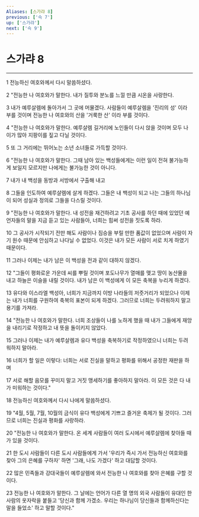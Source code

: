 ```yaml
---
Aliases: [스가랴 8]
previous: ['슥 7']
up: ['스가랴']
next: ['슥 9']
---
```

# 스가랴 8

***


1 전능하신 여호와께서 다시 말씀하셨다. 

2 "전능한 나 여호와가 말한다. 내가 질투와 분노를 느낄 만큼 시온을 사랑한다. 

3 내가 예루살렘에 돌아가서 그 곳에 머물겠다. 사람들이 예루살렘을 '진리의 성' 이라 부를 것이며 전능한 나 여호와의 산을 '거룩한 산' 이라 부를 것이다. 

4 "전능한 나 여호와가 말한다. 예루살렘 길거리에 노인들이 다시 앉을 것이며 모두 나이가 많아 지팡이를 짚고 다닐 것이다. 

5 또 그 거리에는 뛰어노는 소년 소녀들로 가득할 것이다. 

6 "전능한 나 여호와가 말한다. 그때 남아 있는 백성들에게는 이런 일이 전혀 불가능하게 보일지 모르지만 나에게는 불가능한 것이 아니다. 

7 내가 내 백성을 동방과 서방에서 구출해 내고 

8 그들을 인도하여 예루살렘에 살게 하겠다. 그들은 내 백성이 되고 나는 그들의 하나님이 되어 성실과 정의로 그들을 다스릴 것이다. 

9 "전능한 나 여호와가 말한다. 내 성전을 재건하려고 기초 공사를 하던 때에 있었던 예언자들의 말을 지금 듣고 있는 사람들아, 너희는 힘써 성전을 짓도록 하라. 

10 그 공사가 시작되기 전만 해도 사람이나 짐승을 부릴 만한 품값이 없었으며 사람이 자기 원수 때문에 안심하고 나다닐 수 없었다. 이것은 내가 모든 사람이 서로 치게 하였기 때문이다. 

11 그러나 이제는 내가 남은 이 백성을 전과 같이 대하지 않겠다. 

12 "그들이 평화로운 가운데 씨를 뿌릴 것이며 포도나무가 열매를 맺고 땅이 농산물을 내고 하늘은 이슬을 내릴 것이다. 내가 남은 이 백성에게 이 모든 축복을 누리게 하겠다. 

13 유다와 이스라엘 백성아, 너희가 지금까지 이방 나라들의 저줏거리가 되었으나 이제는 내가 너희를 구원하여 축복의 표본이 되게 하겠다. 그러므로 너희는 두려워하지 말고 용기를 가져라. 

14 "전능한 나 여호와가 말한다. 너희 조상들이 나를 노하게 했을 때 내가 그들에게 재앙을 내리기로 작정하고 내 뜻을 돌이키지 않았다. 

15 그러나 이제는 내가 예루살렘과 유다 백성을 축복하기로 작정하였으니 너희는 두려워하지 말아라. 

16 너희가 할 일은 이렇다: 너희는 서로 진실을 말하고 평화를 위해서 공정한 재판을 하며 

17 서로 해할 음모를 꾸미지 말고 거짓 맹세하기를 좋아하지 말아라. 이 모든 것은 다 내가 미워하는 것이다." 

18 전능하신 여호와께서 다시 나에게 말씀하셨다. 

19 "4월, 5월, 7월, 10월의 금식이 유다 백성에게 기쁘고 즐거운 축제가 될 것이다. 그러므로 너희는 진실과 평화를 사랑하라. 

20 "전능한 나 여호와가 말한다. 온 세계 사람들이 여러 도시에서 예루살렘에 찾아들 때가 있을 것이다. 

21 한 도시 사람들이 다른 도시 사람들에게 가서 '우리가 즉시 가서 전능하신 여호와를 찾아 그의 은혜를 구하자' 하면 '그래, 나도 가겠다' 하고 대답할 것이다. 

22 많은 민족들과 강대국들이 예루살렘에 와서 전능한 나 여호와를 찾아 은혜를 구할 것이다. 

23 전능한 나 여호와가 말한다. 그 날에는 언어가 다른 열 명의 외국 사람들이 유대인 한 사람의 옷자락을 붙들고 '당신과 함께 가겠소. 우리는 하나님이 당신들과 함께하신다는 말을 들었소' 하고 말할 것이다."
